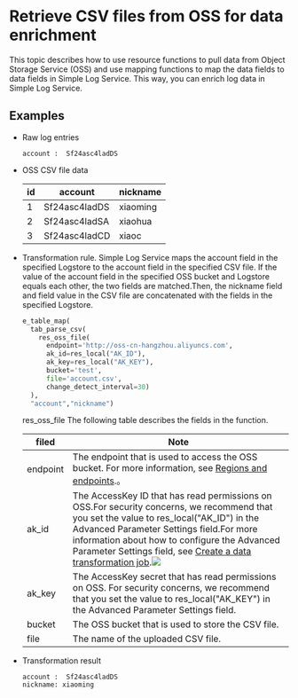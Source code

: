 # Retrieve CSV files from OSS for data enrichment

This topic describes how to use resource functions to pull data from Object Storage Service (OSS) and use mapping functions to map the data fields to data fields in Simple Log Service. This way, you can enrich log data in Simple Log Service.

## Examples

- Raw log entries

  ```
  account :  Sf24asc4ladDS
  ```

- OSS CSV file data

  | id  | account       | nickname |
  | --- | ------------- | -------- |
  | 1   | Sf24asc4ladDS | xiaoming |
  | 2   | Sf24asc4ladSA | xiaohua  |
  | 3   | Sf24asc4ladCD | xiaoc    |

- Transformation rule. Simple Log Service maps the account field in the specified Logstore to the account field in the specified CSV file. If the value of the account field in the specified OSS bucket and Logstore equals each other, the two fields are matched.Then, the nickname field and field value in the CSV file are concatenated with the fields in the specified Logstore.

  ```python
  e_table_map(
    tab_parse_csv(
      res_oss_file(
        endpoint='http://oss-cn-hangzhou.aliyuncs.com',
        ak_id=res_local("AK_ID"),
        ak_key=res_local("AK_KEY"),
        bucket='test',
        file='account.csv',
        change_detect_interval=30)
    ),
    "account","nickname")
  ```

  res_oss_file The following table describes the fields in the function.

  | filed    | Note                                                                                                                                                                                                                                                                                                                                                                                                                                                                       |
  | -------- | -------------------------------------------------------------------------------------------------------------------------------------------------------------------------------------------------------------------------------------------------------------------------------------------------------------------------------------------------------------------------------------------------------------------------------------------------------------------------- |
  | endpoint | The endpoint that is used to access the OSS bucket. For more information, see [Regions and endpoints](https://www.alibabacloud.com/help/en/doc-detail/31837.htm?spm=a2c4g.11186623.2.11.3ae33dc46CPRr6#concept-zt4-cvy-5db).。                                                                                                                                                                                                                                             |
  | ak_id    | The AccessKey ID that has read permissions on OSS.For security concerns, we recommend that you set the value to res_local("AK_ID") in the Advanced Parameter Settings field.For more information about how to configure the Advanced Parameter Settings field, see [Create a data transformation job](https://www.alibabacloud.com/help/en/doc-detail/125615.htm?spm=a2c4g.11186623.2.12.3ae33dc46CPRr6#task-1181217).![](/img/dataprocessdemo/数据富化/高级参数设置2.png) |
  | ak_key   | The AccessKey secret that has read permissions on OSS. For security concerns, we recommend that you set the value to res_local("AK_KEY") in the Advanced Parameter Settings field.                                                                                                                                                                                                                                                                                         |
  | bucket   | The OSS bucket that is used to store the CSV file.                                                                                                                                                                                                                                                                                                                                                                                                                         |
  | file     | The name of the uploaded CSV file.                                                                                                                                                                                                                                                                                                                                                                                                                                         |

- Transformation result

  ```
  account :  Sf24asc4ladDS
  nickname: xiaoming
  ```
